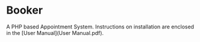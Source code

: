 # Booker

A PHP based Appointment System. Instructions on installation are enclosed in the [User Manual](User Manual.pdf).

